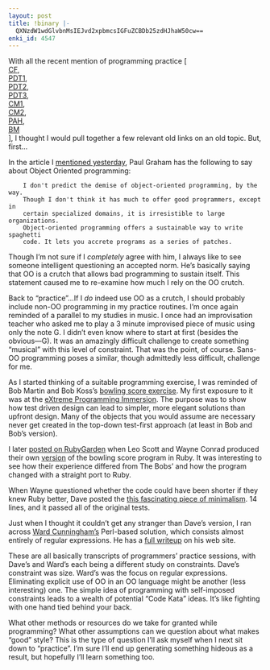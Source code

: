 ```yaml
---
layout: post
title: !binary |-
  QXNzdW1wdGlvbnMsIEJvd2xpbmcsIGFuZCBDb25zdHJhaW50cw==
enki_id: 4547
---
```


With all the recent mention of programming practice \[  
<a href="http://www.chadfowler.com/index.cgi/Computing/ValuelessSoftware.html">CF</a>,  
<a href="http://www.pragprog.com/pragdave/Practices/CodeKata.rdoc,v">PDT1</a>,  
<a href="http://www.pragprog.com/pragdave/Practices/Kata/KataOne.rdoc,v">PDT2</a>,  
<a href="http://www.pragprog.com/pragdave/Practices/MoreKata.rdoc,v">PDT3</a>,  
<a href="http://www.clabs.org/blogki/blogki.cgi?page=/ComputersAndTechnology/ProgrammingPractice">CM1</a>,  
<a href="http://www.clabs.org/blogki/blogki.cgi?page=/ComputersAndTechnology/ProgrammingPractice/CarpoolKata">CM2</a>,  
<a href="http://www.toolshed.com/blog/SoftwareDevelopment/PracticeBed.html,v">PAH</a>,  
<a href="http://www.testing.com/cgi-bin/blog/2003/03/24#march24-2">BM</a>  
\], I thought I would pull together a few relevant old links on an old
topic. But, first…

<p>
In the article I
<a href="http://www.chadfowler.com/index.cgi/Computing/Programming/HundredYearLanguage.rdoc">mentioned
yesterday</a>, Paul Graham has the following to say about Object
Oriented programming:

        I don't predict the demise of object-oriented programming, by the way. 
        Though I don't think it has much to offer good programmers, except in 
        certain specialized domains, it is irresistible to large organizations. 
        Object-oriented programming offers a sustainable way to write spaghetti 
        code. It lets you accrete programs as a series of patches.

  
Though I’m not sure if I <i>completely</i> agree with him, I always like
to see someone intelligent questioning an accepted norm. He’s basically
saying that OO is a crutch that allows bad programming to sustain
itself. This statement caused me to re-examine how much I rely on the OO
crutch.

<p>
Back to “practice”…If I <i>do</i> indeed use OO as a crutch, I should
probably include non-OO programming in my practice routines. I’m once
again reminded of a parallel to my studies in music. I once had an
improvisation teacher who asked me to play a 3 minute improvised piece
of music using only the note G. I didn’t even know where to start at
first (besides the obvious—G). It was an amazingly difficult challenge
to create something “musical” with this level of constraint. That was
the point, of course. Sans-OO programming poses a similar, though
admittedly less difficult, challenge for me.

<p>
As I started thinking of a suitable programming exercise, I was reminded
of Bob Martin and Bob Koss’s
<a href="http://www.objectmentor.com/resources/articles/xpepisode.htm">bowling
score exercise</a>. My first exposure to it was at the
<a href="http://www.objectmentor.com/courses/xpImmersion">eXtreme
Programming Immersion</a>. The purpose was to show how test driven
design can lead to simpler, more elegant solutions than upfront design.
Many of the objects that you would assume are necessary never get
created in the top-down test-first approach (at least in Bob and Bob’s
version).

<p>
I later <a href="http://www.rubygarden.org/article.php?sid=38">posted on
RubyGarden</a> when Leo Scott and Wayne Conrad produced their own
<a href="http://www.yagni.com/cgi-bin/pywiki?BowlingScores">version</a>
of the bowling score program in Ruby. It was interesting to see how
their experience differed from The Bobs’ and how the program changed
with a straight port to Ruby.

<p>
When Wayne questioned whether the code could have been shorter if they
knew Ruby better, Dave posted the
<a href="http://www.rubygarden.org/ruby?Dave_Bowling_Solution">this
fascinating piece of minimalism</a>. 14 lines, and it passed all of the
original tests.

<p>
Just when I thought it couldn’t get any stranger than Dave’s version, I
ran across <a href="http://www.c2.com">Ward Cunningham’s</a> Perl-based
solution, which consists almost entirely of regular expressions. He has
a <a href="http://c2.com/doc/bowl/">full writeup</a> on his web site.

<p>
These are all basically transcripts of programmers’ practice sessions,
with Dave’s and Ward’s each being a different study on constraints.
Dave’s constraint was size. Ward’s was the focus on regular expressions.
Eliminating explicit use of OO in an OO language might be another (less
interesting) one. The simple idea of programming with self-imposed
constraints leads to a wealth of potential “Code Kata” ideas. It’s like
fighting with one hand tied behind your back.

<p>
What other methods or resources do we take for granted while
programming? What other assumptions can we question about what makes
“good” style? This is the type of question I’ll ask myself when I next
sit down to “practice”. I’m sure I’ll end up generating something
hideous as a result, but hopefully I’ll learn something too.
